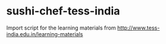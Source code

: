 # sushi-chef-tess-india
Import script for the learning materials from http://www.tess-india.edu.in/learning-materials
